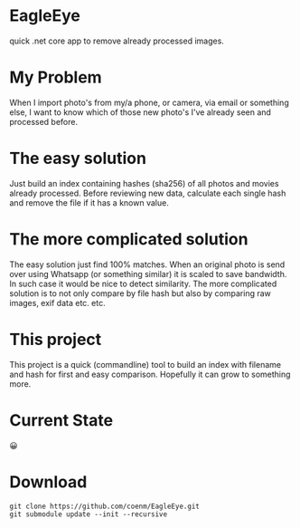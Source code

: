 # EagleEye
quick .net core app to remove already processed images.

# My Problem
When I import photo's from my/a phone, or camera, via email or something else, I want to know which of those new photo's I've already seen and processed before.

# The easy solution
Just build an index containing hashes (sha256) of all photos and movies already processed. Before reviewing new data, calculate each single hash and remove the file if it has a known value.

# The more complicated solution
The easy solution just find 100% matches. When an original photo is send over using Whatsapp (or something similar) it is scaled to save bandwidth. In such case it would be nice to detect similarity. The more complicated solution is to not only compare by file hash but also by comparing raw images, exif data etc. etc.

# This project
This project is a quick (commandline) tool to build an index with filename and hash for first and easy comparison. Hopefully it can grow to something more. 

# Current State
:grinning:


# Download
```
git clone https://github.com/coenm/EagleEye.git
git submodule update --init --recursive
```